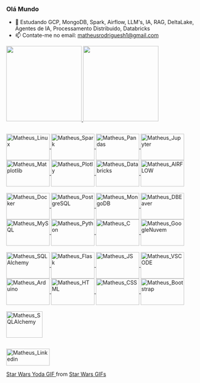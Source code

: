 ### Olá Mundo

<!-- - 🔭 A procura de um trampo -->
- 🌱 Estudando GCP, MongoDB, Spark, Airflow, LLM's, IA, RAG, DeltaLake, Agentes de IA, Processamento Distribuido, Databricks
- 📫 Contate-me no email: matheusrodriguesh1@gmail.com


<div>
  
  <a href="https://github.com/matheusjk">
  <img height="200em" src="https://github-readme-stats.vercel.app/api?username=matheusjk&show_icons=true&theme=react&include_all_commits=true&count_private=true"/>
    
  <img height="200em" src="https://github-readme-stats.vercel.app/api/top-langs/?username=matheusjk&layout=compact&langs_count=16&theme=react"/>
    
</div>
  
 ## 
  
<div style="display: inline_block">


  <img align="center" alt="Matheus_Linux" height="70" width="115"  src="https://cdn.jsdelivr.net/gh/devicons/devicon@latest/icons/linux/linux-original.svg" />          
  
  <img align="center" alt="Matheus_Spark" height="70" width="115" src="https://cdn.jsdelivr.net/gh/devicons/devicon@latest/icons/apachespark/apachespark-original-wordmark.svg" />

  <img align="center" alt="Matheus_Pandas" height="70" width="115" src="https://cdn.jsdelivr.net/gh/devicons/devicon@latest/icons/pandas/pandas-original-wordmark.svg" />
          
  <img align="center" alt="Matheus_Jupyter" height="70" width="115" src="https://cdn.jsdelivr.net/gh/devicons/devicon@latest/icons/jupyter/jupyter-original-wordmark.svg" />

  <img  align="center" alt="Matheus_Matplotlib" height="70" width="115" src="https://cdn.jsdelivr.net/gh/devicons/devicon@latest/icons/matplotlib/matplotlib-original.svg" />
          
  <img  align="center" alt="Matheus_Plotly" height="70" width="115" src="https://cdn.jsdelivr.net/gh/devicons/devicon@latest/icons/plotly/plotly-original.svg" />
  
  <img  align="center" alt="Matheus_Databricks" height="70" width="115" src="https://raw.githubusercontent.com/marwin1991/profile-technology-icons/refs/heads/main/icons/databricks.png" />
  
  <img align="center" alt="Matheus_AIRFLOW" height="70" width="115" src="https://cdn.jsdelivr.net/gh/devicons/devicon@latest/icons/apacheairflow/apacheairflow-original.svg" />


 
                    
 


  <!-- <img align="center" alt="Matheus_JQuery" height="45" width="115" src="https://cdn.jsdelivr.net/gh/devicons/devicon/icons/jquery/jquery-plain-wordmark.svg"> -->
  
  
  
</div>
  
  
<div style="display: inline_block"><br>

  <img  align="center" alt="Matheus_Docker" height="70" width="115" src="https://cdn.jsdelivr.net/gh/devicons/devicon@latest/icons/docker/docker-original-wordmark.svg" />

  <img align="center" alt="Matheus_PostgreSQL" height="70" width="115" src="https://cdn.jsdelivr.net/gh/devicons/devicon@latest/icons/postgresql/postgresql-plain-wordmark.svg" />
  
  <img align="center" alt="Matheus_MongoDB" height="70" width="115" src="https://cdn.jsdelivr.net/gh/devicons/devicon/icons/mongodb/mongodb-original.svg" />

  <img align="center" alt="Matheus_DBEaver" height="70" width="115" src="https://cdn.jsdelivr.net/gh/devicons/devicon@latest/icons/dbeaver/dbeaver-original.svg" />        
  
  <img align="center" alt="Matheus_MySQL" height="70" width="115" src="https://cdn.jsdelivr.net/gh/devicons/devicon/icons/mysql/mysql-original.svg" />

  <img align="center" alt="Matheus_Python" height="70" width="115" src="https://cdn.jsdelivr.net/gh/devicons/devicon/icons/python/python-original.svg" />

  <img align="center" alt="Matheus_C" height="70" width="115" src="https://cdn.jsdelivr.net/gh/devicons/devicon@latest/icons/c/c-original.svg" />
  
  <img align="center" alt="Matheus_GoogleNuvem" height="70" width="115" src="https://cdn.jsdelivr.net/gh/devicons/devicon@latest/icons/googlecloud/googlecloud-original.svg" />        
  
    
 <!-- <img align="center" alt="Matheus_NPM" style="padding-top: 20px" height="45" width="115" src="https://cdn.jsdelivr.net/gh/devicons/devicon/icons/npm/npm-original-wordmark.svg"> -->
  
 <!-- <img align="center" alt="Matheus_nodeJS" style="padding-top: 320px" height="45" width="115" src="https://cdn.jsdelivr.net/gh/devicons/devicon/icons/nodejs/nodejs-original.svg"> -->
  

<!--   https://cdn.jsdelivr.net/gh/devicons/devicon/icons/jquery/jquery-plain-wordmark.svg -->
  
</div>


<div style="display: inline_block"><br>


  <img align="center" alt="Matheus_SQLAlchemy" height="70" width="115" src="https://cdn.jsdelivr.net/gh/devicons/devicon/icons/sqlalchemy/sqlalchemy-original.svg" />

  <img align="center" alt="Matheus_Flask" height="70" width="115" src="https://cdn.jsdelivr.net/gh/devicons/devicon/icons/flask/flask-original.svg" />
  
  <img align="center" alt="Matheus_JS" height="70" width="115" src="https://cdn.jsdelivr.net/gh/devicons/devicon/icons/javascript/javascript-original.svg" />
          
  <img align="center" alt="Matheus_VSCODE" height="70" width="115" src="https://cdn.jsdelivr.net/gh/devicons/devicon@latest/icons/vscode/vscode-original.svg" />

  <img align="center" alt="Matheus_Arduino" height="70" width="115" src="https://cdn.jsdelivr.net/gh/devicons/devicon@latest/icons/arduino/arduino-original-wordmark.svg" />
 
  <img align="center" alt="Matheus_HTML" height="70" width="115" src="https://cdn.jsdelivr.net/gh/devicons/devicon/icons/html5/html5-original.svg" />
  
  <img align="center" alt="Matheus_CSS" height="70" width="115" src="https://cdn.jsdelivr.net/gh/devicons/devicon/icons/css3/css3-original.svg" />
          
  <img align="center" alt="Matheus_Bootstrap" height="70" width="115" src="https://cdn.jsdelivr.net/gh/devicons/devicon/icons/bootstrap/bootstrap-original.svg" />

  
          


<!-- src="https://cdn.jsdelivr.net/gh/devicons/devicon/icons/arduino/arduino-plain-wordmark.svg" style="padding-top:20px" -->
          
</div>


<div style="display: inline_block"><br>

  <img align="center" alt="Matheus_SQLAlchemy" height="70" width="96" src="https://raw.githubusercontent.com/marwin1991/profile-technology-icons/refs/heads/main/icons/selenium.png" />


</div>

##  
  
<div>
  
  <a href="https://www.linkedin.com/in/matheus-hil%C3%A1rio-ba54a115b/" target="_blank"> <img  alt="Matheus_Linkedin" height="45" width="115" src="https://cdn.jsdelivr.net/gh/devicons/devicon@latest/icons/linkedin/linkedin-original.svg" target="_blank"></a>
  <!-- src="https://img.shields.io/badge/LinkedIn-0077B5?style=for-the-badge&logo=linkedin&logoColor=white" -->
  
  <img  />
          
<!--   <a href="malito:matheusrodriguesh1@gmail.com" target="_blank"><img  style="margin-right: auto" alt="Matheus_Gmail" height="40" width="115" src="https://img.shields.io/badge/Gmail-D14836?style=for-the-badge&logo=gmail&logoColor=white" target="_blank"> </a>   -->
  
  
</div>
  
  
 <img align="right" href="https://tenor.com/view/star-wars-yoda-the-clone-wars-attack-of-the-clones-the-mandalorian-gif-21104666">
  
  <div class="tenor-gif-embed" data-postid="21104666" data-share-method="host" data-aspect-ratio="0.91875" data-width="100%"><a href="https://tenor.com/view/star-wars-yoda-the-clone-wars-attack-of-the-clones-the-mandalorian-gif-21104666"> Star Wars Yoda GIF </a>from <a href="https://tenor.com/search/star+wars-gifs">Star Wars GIFs</a></div>
